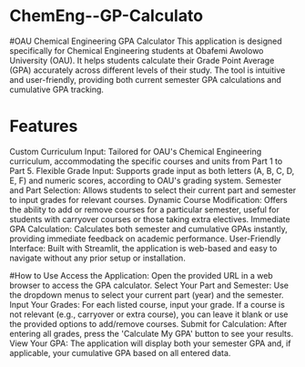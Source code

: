 # ChemEng--GP-Calculato

#OAU Chemical Engineering GPA Calculator
This application is designed specifically for Chemical Engineering students at Obafemi Awolowo University (OAU). It helps students calculate their Grade Point Average (GPA) accurately across different levels of their study. The tool is intuitive and user-friendly, providing both current semester GPA calculations and cumulative GPA tracking.

 # Features
Custom Curriculum Input: Tailored for OAU's Chemical Engineering curriculum, accommodating the specific courses and units from Part 1 to Part 5.
Flexible Grade Input: Supports grade input as both letters (A, B, C, D, E, F) and numeric scores, according to OAU's grading system.
Semester and Part Selection: Allows students to select their current part and semester to input grades for relevant courses.
Dynamic Course Modification: Offers the ability to add or remove courses for a particular semester, useful for students with carryover courses or those taking extra electives.
Immediate GPA Calculation: Calculates both semester and cumulative GPAs instantly, providing immediate feedback on academic performance.
User-Friendly Interface: Built with Streamlit, the application is web-based and easy to navigate without any prior setup or installation.

#How to Use
Access the Application: Open the provided URL in a web browser to access the GPA calculator.
Select Your Part and Semester: Use the dropdown menus to select your current part (year) and the semester.
Input Your Grades: For each listed course, input your grade. If a course is not relevant (e.g., carryover or extra course), you can leave it blank or use the provided options to add/remove courses.
Submit for Calculation: After entering all grades, press the 'Calculate My GPA' button to see your results.
View Your GPA: The application will display both your semester GPA and, if applicable, your cumulative GPA based on all entered data.
